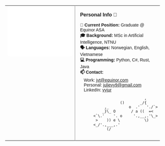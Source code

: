 <table style="width:100%; border-collapse:collapse; font-family:Arial, sans-serif; font-size:14px;">
  <tr>
    <td style="width:500px; vertical-align:top;">
      <img src="./github-metrics.svg" alt="GitHub Metrics" style="width:100%; border-radius:8px;">
    </td>
    <td style="padding-left:16px; vertical-align:top; border-left:1px solid grey;">
      <h3 style="margin-top:18px;">Personal Info 🚀</h3>
      <ul style="list-style:none; padding:0; margin:0;">
        <li><b>💼 Current Position:</b> Graduate @ Equinor ASA</li>
        <li><b>🎓 Background:</b> MSc in Artificial Intelligence, NTNU</li>
        <li><b>🗣️ Languages:</b> Norwegian, English, Vietnamese</li>
        <li><b>💻 Programming:</b> Python, C#, Rust, Java</li>
        <li><b>📫 Contact:</b> 
          <ul style="list-style:none; padding-left:12px; margin:4px 0;">
            <li>Work: <a href="mailto:jvt@equinor.com">jvt@equinor.com</a></li>
            <li>Personal: <a href="mailto:julievy9@gmail.com">julievy9@gmail.com</a></li>
            <li>LinkedIn: <a href="https://www.linkedin.com/in/vyjur">vyjur</a></li>
          </ul>
        </li>
      </ul>
      <pre style="font-size:12px; margin-top:12px; color:#FFFFF; line-height:1.2em;">
                             ,
                  ()       _/{
           ,_         o  .'   './`>
          _}\_ O       / a ((  =<
      <`\.'    '. o     '.,__,.'\_>
       >    )) e \           \)
      <_/'.,___,.'
            (/
      </pre>
    </td>
  </tr>
</table>
